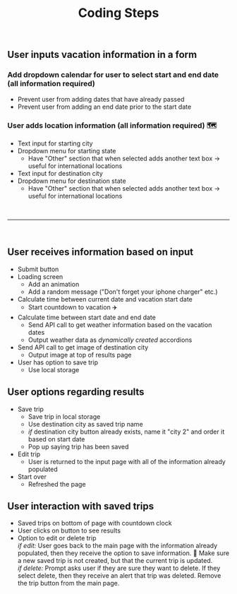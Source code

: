 <div align="center">

# Coding Steps

</div>

<br/>

## User inputs vacation information in a form

### Add dropdown calendar for user to select start and end date (all information required)

- Prevent user from adding dates that have already passed
- Prevent user from adding an end date prior to the start date

### User adds location information (all information required) 🗺️

- Text input for starting city
- Dropdown menu for starting state
  - Have "Other" section that when selected adds another text box -> useful for international locations
- Text input for destination city
- Dropdown menu for destination state
  - Have "Other" section that when selected adds another text box -> useful for international locations

<br />

---

<br />

## User receives information based on input

- Submit button
- Loading screen
  - Add an animation
  - Add a random message ("Don't forget your iphone charger" etc.)
- Calculate time between current date and vacation start date
  - Start countdown to vacation ✈️
- Calculate time between start date and end date
  - Send API call to get weather information based on the vacation dates
  - Output weather data as _dynamically created_ accordions
- Send API call to get image of destination city
  - Output image at top of results page
- User has option to save trip
  - Use local storage

## User options regarding results

- Save trip
  - Save trip in local storage
  - Use destination city as saved trip name
  - _if_ destination city button already exists, name it "city 2" and order it based on start date
  - Pop up saying trip has been saved
- Edit trip
  - User is returned to the input page with all of the information already populated
- Start over
  - Refreshed the page

## User interaction with saved trips

- Saved trips on bottom of page with countdown clock
- User clicks on button to see results
- Option to edit or delete trip  
   _if edit:_ User goes back to the main page with the information already populated, then they receive the option to save information. 🛑 Make sure a new saved trip is not created, but that the current trip is updated.  
   _if delete:_ Prompt asks user if they are sure they want to delete. If they select delete, then they receive an alert that trip was deleted. Remove the trip button from the main page.
